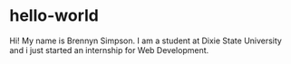 # hello-world

Hi! 
My name is Brennyn Simpson. I am a student at Dixie State University and i just started an internship for Web Development.
